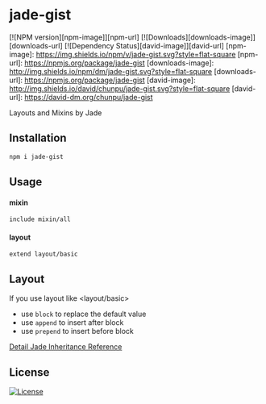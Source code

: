 jade-gist
===

[![NPM version][npm-image]][npm-url]
[![Downloads][downloads-image]][downloads-url]
[![Dependency Status][david-image]][david-url]
[npm-image]: https://img.shields.io/npm/v/jade-gist.svg?style=flat-square
[npm-url]: https://npmjs.org/package/jade-gist
[downloads-image]: http://img.shields.io/npm/dm/jade-gist.svg?style=flat-square
[downloads-url]: https://npmjs.org/package/jade-gist
[david-image]: http://img.shields.io/david/chunpu/jade-gist.svg?style=flat-square
[david-url]: https://david-dm.org/chunpu/jade-gist


Layouts and Mixins by Jade

Installation
---

```sh
npm i jade-gist
```

Usage
---

#### mixin

```jade
include mixin/all
```

#### layout

```jade
extend layout/basic
```


Layout
---

If you use layout like <layout/basic>

- use `block` to replace the default value
- use `append` to insert after block
- use `prepend` to insert before block

[Detail Jade Inheritance Reference](http://jade-lang.com/reference/inheritance/)

License
---

[![License][license-image]][license-url]

[license-image]: http://img.shields.io/npm/l/jade-gist.svg?style=flat-square
[license-url]: #

